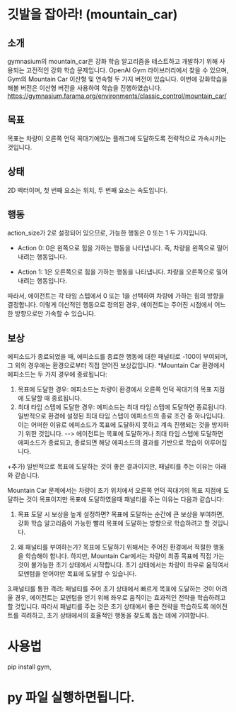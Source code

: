 # 깃발을 잡아라! (mountain_car)

## 소개 
gymnasium의 mountain_car은 강화 학습 알고리즘을 테스트하고 개발하기 위해 사용되는 고전적인 강화 학습 문제입니다.
OpenAI Gym 라이브러리에서 찾을 수 있으며, Gym의 Mountain Car 이산형 및 연속형 두 가지 버전이 있습니다.
이번에 강화학습을 해볼 버전은 이산형 버전을 사용하여 학습을 진행하였습니다.
https://gymnasium.farama.org/environments/classic_control/mountain_car/


## 목표
목표는 차량이 오른쪽 언덕 꼭대기에있는 플래그에 도달하도록 전략적으로 가속시키는 것입니다. 

## 상태
2D 벡터이며, 첫 번째 요소는 위치, 두 번째 요소는 속도입니다.

## 행동 
action_size가 2로 설정되어 있으므로, 가능한 행동은 0 또는 1 두 가지입니다.

- Action 0:
0은 왼쪽으로 힘을 가하는 행동을 나타냅니다. 즉, 차량을 왼쪽으로 밀어내려는 행동입니다.

- Action 1:
1은 오른쪽으로 힘을 가하는 행동을 나타냅니다. 차량을 오른쪽으로 밀어내려는 행동입니다.

따라서, 에이전트는 각 타임 스텝에서 0 또는 1을 선택하여 차량에 가하는 힘의 방향을 결정합니다. 
이렇게 이산적인 행동으로 정의된 경우, 에이전트는 주어진 시점에서 어느 한 방향으로만 가속할 수 있습니다.

## 보상
 에피소드가 종료되었을 때, 에피소드를 종료한 행동에 대한 패널티로 -100이 부여되며, 
 그 외의 경우에는 환경으로부터 직접 얻어진 보상값입니다.
 *Mountain Car 환경에서 에피소드는 두 가지 경우에 종료됩니다:
1. 목표에 도달한 경우:
에피소드는 차량이 환경에서 오른쪽 언덕 꼭대기의 목표 지점에 도달할 때 종료됩니다.
2. 최대 타임 스텝에 도달한 경우:
에피소드는 최대 타임 스텝에 도달하면 종료됩니다. 일반적으로 환경에 설정된 최대 타임 스텝이 에피소드의 종료 조건 중 하나입니다.
이는 어떠한 이유로 에피소드가 목표에 도달하지 못하고 계속 진행되는 것을 방지하기 위한 것입니다.
--> 에이전트는 목표에 도달하거나 최대 타임 스텝에 도달하면 에피소드가 종료되고, 종료되면 해당 에피소드의 결과를 기반으로 학습이 이루어집니다.

+추가) 
일반적으로 목표에 도달하는 것이 좋은 결과이지만, 패널티를 주는 이유는 아래와 같습니다. 

Mountain Car 문제에서는 차량이 초기 위치에서 오른쪽 언덕 꼭대기의 목표 지점에 도달하는 것이 목표이지만 
목표에 도달하였을때 패널티를 주는 이유는 다음과 같습니다:

1. 목표 도달 시 보상을 높게 설정하면?
목표에 도달하는 순간에 큰 보상을 부여하면, 강화 학습 알고리즘이 가능한 빨리 목표에 도달하는 방향으로 학습하려고 할 것입니다.

2. 왜 패널티를 부여하는가?
목표에 도달하기 위해서는 주어진 환경에서 적절한 행동을 학습해야 합니다.
하지만, Mountain Car에서는 차량이 최종 목표에 직접 가는 것이 불가능한 초기 상태에서 시작합니다.
초기 상태에서는 차량이 좌우로 움직여서 모멘텀을 얻어야만 목표에 도달할 수 있습니다.

3.패널티를 통한 격려:
패널티를 주어 초기 상태에서 빠르게 목표에 도달하는 것이 어려울 경우, 
에이전트는 모멘텀을 얻기 위해 좌우로 움직이는 효과적인 전략을 학습하려고 할 것입니다.
따라서 패널티를 주는 것은 초기 상태에서 좋은 전략을 학습하도록 에이전트를 격려하고, 
초기 상태에서의 효율적인 행동을 찾도록 돕는 데에 기여합니다.
 
# 사용법
pip install gym,


# py 파일 실행하면됩니다.
